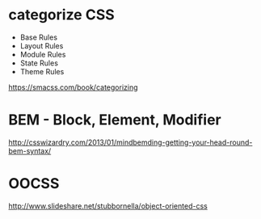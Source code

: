 # categorize CSS

* Base Rules
* Layout Rules
* Module Rules
* State Rules
* Theme Rules

https://smacss.com/book/categorizing


# BEM - Block, Element, Modifier 

http://csswizardry.com/2013/01/mindbemding-getting-your-head-round-bem-syntax/


# OOCSS

http://www.slideshare.net/stubbornella/object-oriented-css
